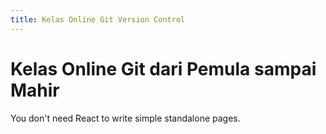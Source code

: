 ```yaml
---
title: Kelas Online Git Version Control
---
```


# Kelas Online Git dari Pemula sampai Mahir

You don't need React to write simple standalone pages.
